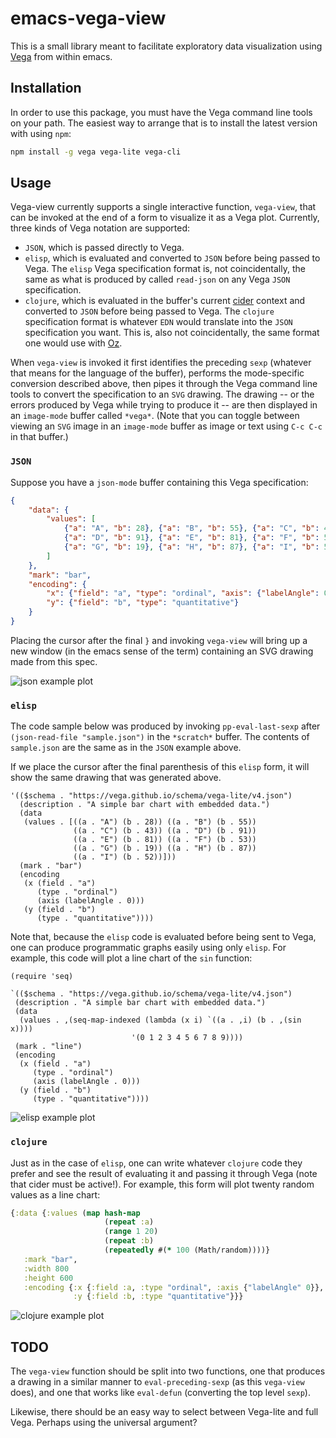 # emacs-vega-view

This is a small library meant to facilitate exploratory data
visualization using [Vega](https://vega.github.io/vega/) from within
emacs.

## Installation

In order to use this package, you must have the Vega command line
tools on your path. The easiest way to arrange that is to install the
latest version with using `npm`:

```sh
npm install -g vega vega-lite vega-cli
```

## Usage

Vega-view currently supports a single interactive function,
`vega-view`, that can be invoked at the end of a form to visualize it
as a Vega plot. Currently, three kinds of Vega notation are supported:

* `JSON`, which is passed directly to Vega.
* `elisp`, which is evaluated and converted to `JSON` before being
  passed to Vega. The `elisp` Vega specification format is, not
  coincidentally, the same as what is produced by called `read-json`
  on any Vega `JSON` specification.
* `clojure`, which is evaluated in the buffer's current
  [cider](https://github.com/clojure-emacs/cider) context and
  converted to `JSON` before being passed to Vega. The `clojure`
  specification format is whatever `EDN` would translate into the
  `JSON` specification you want. This is, also not coincidentally, the
  same format one would use with
  [Oz](https://github.com/metasoarous/oz).

When `vega-view` is invoked it first identifies the preceding `sexp`
(whatever that means for the language of the buffer), performs the
mode-specific conversion described above, then pipes it through the
Vega command line tools to convert the specification to an `SVG`
drawing. The drawing -- or the errors produced by Vega while trying to
produce it -- are then displayed in an `image-mode` buffer called
`*vega*`. (Note that you can toggle between viewing an `SVG` image in
an `image-mode` buffer as image or text using `C-c C-c` in that
buffer.)

### `JSON`

Suppose you have a `json-mode` buffer containing this Vega specification:

``` json
{
    "data": {
        "values": [
            {"a": "A", "b": 28}, {"a": "B", "b": 55}, {"a": "C", "b": 43},
            {"a": "D", "b": 91}, {"a": "E", "b": 81}, {"a": "F", "b": 53},
            {"a": "G", "b": 19}, {"a": "H", "b": 87}, {"a": "I", "b": 52}
        ]
    },
    "mark": "bar",
    "encoding": {
        "x": {"field": "a", "type": "ordinal", "axis": {"labelAngle": 0}},
        "y": {"field": "b", "type": "quantitative"}
    }
}
```

Placing the cursor after the final `}` and invoking `vega-view` will
bring up a new window (in the emacs sense of the term) containing an
SVG drawing made from this spec.

![json example plot](https://raw.githubusercontent.com/appliedsciencestudio/emacs-vega-view/master/json-example.svg)

### `elisp`

The code sample below was produced by invoking `pp-eval-last-sexp`
after `(json-read-file "sample.json")` in the `*scratch*` buffer. The
contents of `sample.json` are the same as in the `JSON` example above.

If we place the cursor after the final parenthesis of this `elisp`
form, it will show the same drawing that was generated above.

``` emacs-lisp
'(($schema . "https://vega.github.io/schema/vega-lite/v4.json")
  (description . "A simple bar chart with embedded data.")
  (data
   (values . [((a . "A") (b . 28)) ((a . "B") (b . 55))
              ((a . "C") (b . 43)) ((a . "D") (b . 91))
              ((a . "E") (b . 81)) ((a . "F") (b . 53))
              ((a . "G") (b . 19)) ((a . "H") (b . 87))
              ((a . "I") (b . 52))]))
  (mark . "bar")
  (encoding
   (x (field . "a")
      (type . "ordinal")
      (axis (labelAngle . 0)))
   (y (field . "b")
      (type . "quantitative"))))
```

Note that, because the `elisp` code is evaluated before being sent to
Vega, one can produce programmatic graphs easily using only
`elisp`. For example, this code will plot a line chart of the `sin`
function:

``` emacs-lisp
(require 'seq)

`(($schema . "https://vega.github.io/schema/vega-lite/v4.json")
 (description . "A simple bar chart with embedded data.")
 (data
  (values . ,(seq-map-indexed (lambda (x i) `((a . ,i) (b . ,(sin x))))
                           '(0 1 2 3 4 5 6 7 8 9))))
 (mark . "line")
 (encoding
  (x (field . "a")
     (type . "ordinal") 
     (axis (labelAngle . 0)))
  (y (field . "b")
     (type . "quantitative"))))
```

![elisp example plot](https://raw.githubusercontent.com/appliedsciencestudio/emacs-vega-view/master/elisp-example.svg)

### `clojure`

Just as in the case of `elisp`, one can write whatever `clojure` code
they prefer and see the result of evaluating it and passing it through
Vega (note that cider must be active!). For example, this form will
plot twenty random values as a line chart:

``` clojure
{:data {:values (map hash-map
                     (repeat :a)
                     (range 1 20)
                     (repeat :b)
                     (repeatedly #(* 100 (Math/random))))}
   :mark "bar",
   :width 800
   :height 600
   :encoding {:x {:field :a, :type "ordinal", :axis {"labelAngle" 0}},
              :y {:field :b, :type "quantitative"}}}
```

![clojure example plot](https://raw.githubusercontent.com/appliedsciencestudio/emacs-vega-view/master/clojure-example.svg)

## TODO

The `vega-view` function should be split into two functions, one that
produces a drawing in a similar manner to `eval-preceding-sexp` (as
this `vega-view` does), and one that works like `eval-defun`
(converting the top level `sexp`).

Likewise, there should be an easy way to select between Vega-lite and
full Vega. Perhaps using the universal argument?

